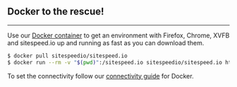 ## Docker to the rescue!
* * *
Use our [Docker container](https://hub.docker.com/r/sitespeedio/sitespeed.io/) to get an environment with Firefox, Chrome, XVFB and sitespeed.io up and running as fast as you can download them.

~~~ bash
$ docker pull sitespeedio/sitespeed.io
$ docker run --rm -v "$(pwd)":/sitespeed.io sitespeedio/sitespeed.io https://www.sitespeed.io/ -b firefox --speedIndex --video
~~~

To set the connectivity follow our [connectivity guide]({{site.baseurl}}/documentation/sitespeed.io/browsers/#change-connectivity) for Docker.
